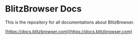 # BlitzBrowser Docs
This is the repository for all documentations about BlitzBrowser.

[https://docs.blitzbrowser.com](https://docs.blitzbrowser.com)
